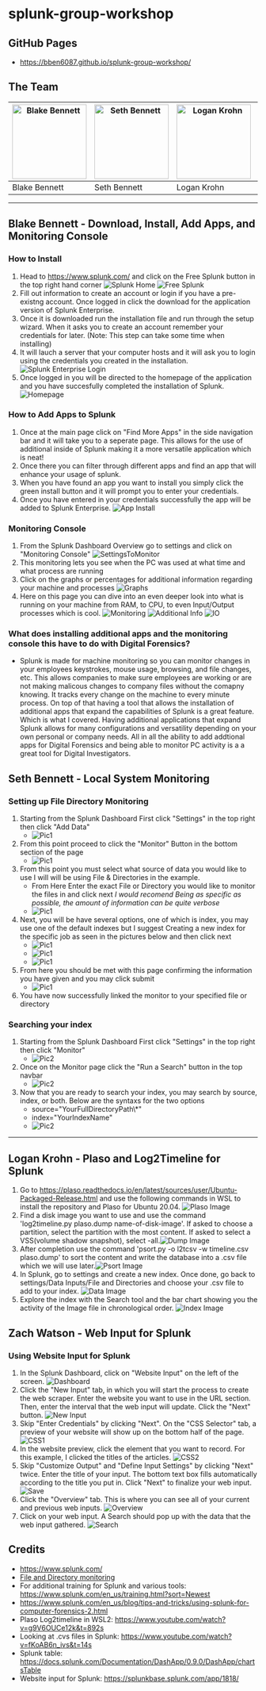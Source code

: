 # splunk-group-workshop
## GitHub Pages
- https://bben6087.github.io/splunk-group-workshop/
##  The Team
| <img src="images/54418954.jpg" alt="Blake Bennett" style="width: 150px; height: 150px;"> | <img src="images/me.png" alt="Seth Bennett" style="width: 150px; height: 150px;"> |<img src="images/Logan.JPG" alt="Logan Krohn" style="width: 150px; height: 150px;"> | <img src="images/zach.PNG" alt="Zach Watson" style="width: 150px; height: 150px;"> |
|------------------------------------------------------------------------------------------|-----------------------------------------------------------------------------------|-----------------------------------------------------------------------|---------------------------------------------------------------------|
| Blake Bennett | Seth Bennett | Logan Krohn | Zach Watson |

---

## Blake Bennett - Download, Install, Add Apps, and Monitoring Console
### How to Install
1. Head to https://www.splunk.com/ and click on the Free Splunk button in the top right hand corner ![Splunk Home](images/product_image.PNG) ![Free Splunk](images/free_splunk.PNG)
2. Fill out information to create an account or login if you have a pre-existng account. Once logged in click the download for the application version of Splunk Enterprise.
3. Once it is downloaded run the installation file and run through the setup wizard. When it asks you to create an account remember your credentials for later. (Note: This step can take some time when installing)
4. It will lauch a server that your computer hosts and it will ask you to login using the credentials you created in the installation. ![Splunk Enterprise Login](images/login.PNG)
5. Once logged in you will be directed to the homepage of the application and you have succesfully completed the installation of Splunk. ![Homepage](images/homepage.PNG)
### How to Add Apps to Splunk
1. Once at the main page click on "Find More Apps" in the side navigation bar and it will take you to a seperate page. This allows for the use of additional inside of Splunk making it a more versatile application which is neat!
2. Once there you can filter through different apps and find an app that will enhance your usage of splunk.
3. When you have found an app you want to install you simply click the green install button and it will prompt you to enter your credentials.
4. Once you have entered in your credentials successfully the app will be added to Splunk Enterprise. ![App Install](images/app_install.PNG)
### Monitoring Console
1. From the Splunk Dashboard Overview go to settings and click on "Monitoring Console"
![SettingsToMonitor](images/settings.PNG)
2. This monitoring lets you see when the PC was used at what time and what process are running
3. Click on the graphs or percentages for additional information regarding your machine and processes
![Graphs](images/graph.PNG)
4. Here on this page you can dive into an even deeper look into what is running on your machine from RAM, to CPU, to even Input/Output processes which is cool.
![Monitoring](images/monitoringoverview.PNG)
![Additional Info](images/additionalinformation.PNG)
![IO](images/IO.PNG)
### What does installing additional apps and the monitoring console this have to do with Digital Forensics?
- Splunk is made for machine monitoring so you can monitor changes in your employees keystrokes, mouse usage, browsing, and file changes, etc. This allows companies to make sure employees are working or are not making malicous changes to company files without the comapny knowing. It tracks every change on the machine to every minute process. On top of that having a tool that allows the installation of additional apps that expand the capabilities of Splunk is a great feature. Which is what I covered. Having additional applications that expand Splunk allows for many configurations and versatility depending on your own personal or company needs. All in all the ability to add addtional apps for Digital Forensics and being able to monitor PC activity is a a great tool for Digital Investigators.
## Seth Bennett - Local System Monitoring
### Setting up File Directory Monitoring
1. Starting from the Splunk Dashboard First click "Settings" in the top right then click "Add Data"
    - ![Pic1](images/Seth_Bennett/DataInput1.png)
2. From this point proceed to click the "Monitor" Button in the bottom section of the page
    - ![Pic1](images/Seth_Bennett/DataInput2.png)
3. From this point you must select what source of data you would like to use I will will be using File & Directories in the example.
    - From Here Enter the exact File or Directory you would  like to monitor the files in and click next
    *I would recomend Being as specific as possible, the amount of information can be quite verbose*
    - ![Pic1](images/Seth_Bennett/DataInput3.png)
4.  Next, you will be have several options, one of which is index, you may use one of the default indexes but I suggest Creating a new index for the specific job as seen in the pictures below and then click next
    - ![Pic1](images/Seth_Bennett/DataInput4.png)
    - ![Pic1](images/Seth_Bennett/DataInput5.png)
    - ![Pic1](images/Seth_Bennett/DataInput6.png)
5. From here you should be met with this page confirming the information you have given and you may click submit
    - ![Pic1](images/Seth_Bennett/DataInput7.png)
6. You have now successfully linked the monitor to your specified file or directory
### Searching your index
1. Starting from the Splunk Dashboard First click "Settings" in the top right then click "Monitor"
    - ![Pic2](images/Seth_Bennett/SearchIndex1.png)
2. Once on the Monitor page click the "Run a Search" button in the top navbar
    - ![Pic2](images/Seth_Bennett/SearchIndex2.png)
3. Now that you are ready to search your index, you may search by source, index, or both. Below are the syntaxs for the two options
    - source="YourFullDirectoryPath\\*"
    - index="YourIndexName"
    - ![Pic2](images/Seth_Bennett/SearchIndex3.png)
---

## Logan Krohn - Plaso and Log2Timeline for Splunk
1. Go to https://plaso.readthedocs.io/en/latest/sources/user/Ubuntu-Packaged-Release.html and use the following commands in WSL to install the repository and Plaso for Ubuntu 20.04. ![Plaso Image](images/Plaso.png)
2. Find a disk image you want to use and use the command 'log2timeline.py plaso.dump name-of-disk-image'. If asked to choose a partition, select the partition with the most content. If asked to select a VSS(volume shadow snapshot), select -all.![Dump Image](images/Dump.png)
4. After completion use the command 'psort.py -o l2tcsv -w timeline.csv plaso.dump' to sort the content and write the database into a .csv file which we will use later.![Psort Image](images/Psort.png)
5. In Splunk, go to settings and create a new index. Once done, go back to settings/Data Inputs/File and Directories and choose your .csv file to add to your index. ![Data Image](images/Data.png)
7. Explore the index with the Search tool and the bar chart showing you the activity of the Image file in chronological order. ![Index Image](images/Index.png)
 
## Zach Watson - Web Input for Splunk
### Using Website Input for Splunk

1. In the Splunk Dashboard, click on "Website Input" on the left of the screen. ![Dashboard](images/1.png)
2. Click the "New Input" tab, in which you will start the process to create the web scraper. Enter the website you want to use in the URL section. Then, enter the interval that the web input will update. Click the "Next" button. ![New Input](images/2.png)
3. Skip "Enter Credentials" by clicking "Next". On the "CSS Selector" tab, a preview of your website will show up on the bottom half of the page. ![CSS1](images/3.png)
4. In the website preview, click the element that you want to record. For this example, I clicked the titles of the articles. ![CSS2](images/4.png)
5. Skip "Customize Output" and "Define Input Settings" by clicking "Next" twice. Enter the title of your input. The bottom text box fills automatically according to the title you put in. Click "Next" to finalize your web input. ![Save](images/5.png)
6. Click the "Overview" tab. This is where you can see all of your current and previous web inputs. ![Overview](images/6.png)
7. Click on your web input. A Search should pop up with the data that the web input gathered. ![Search](images/7.png)

## Credits
- https://www.splunk.com/
- [File and Directory monitoring](https://docs.splunk.com/Documentation/Splunk/8.2.2/Data/MonitorfilesanddirectorieswithSplunkWeb)
- For additional training for Splunk and various tools: https://www.splunk.com/en_us/training.html?sort=Newest
- https://www.splunk.com/en_us/blog/tips-and-tricks/using-splunk-for-computer-forensics-2.html
- Plaso Log2timeline in WSL2: https://www.youtube.com/watch?v=g9V6OUCe12k&t=892s
- Looking at .cvs files in Splunk: https://www.youtube.com/watch?v=fKoAB6n_ivs&t=14s
- Splunk table: https://docs.splunk.com/Documentation/DashApp/0.9.0/DashApp/chartsTable
- Website input for Splunk: https://splunkbase.splunk.com/app/1818/
